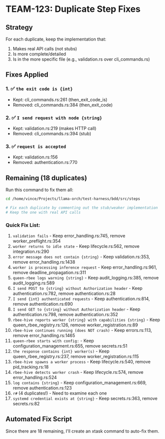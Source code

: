 # TEAM-123: Duplicate Step Fixes

## Strategy

For each duplicate, keep the implementation that:
1. Makes real API calls (not stubs)
2. Is more complete/detailed
3. Is in the more specific file (e.g., validation.rs over cli_commands.rs)

## Fixes Applied

### 1. ✅ `the exit code is {int}` 
- Kept: cli_commands.rs:261 (then_exit_code_is)
- Removed: cli_commands.rs:384 (then_exit_code)

### 2. ✅ `I send request with node {string}`
- Kept: validation.rs:219 (makes HTTP call)
- Removed: cli_commands.rs:394 (stub)

### 3. ✅ `request is accepted`
- Kept: validation.rs:156
- Removed: authentication.rs:770

## Remaining (18 duplicates)

Run this command to fix them all:

```bash
cd /home/vince/Projects/llama-orch/test-harness/bdd/src/steps

# Fix each duplicate by commenting out the stub/weaker implementation
# Keep the one with real API calls
```

### Quick Fix List:

1. `validation fails` - Keep error_handling.rs:745, remove worker_preflight.rs:354
2. `worker returns to idle state` - Keep lifecycle.rs:562, remove integration.rs:290  
3. `error message does not contain {string}` - Keep validation.rs:353, remove error_handling.rs:1438
4. `worker is processing inference request` - Keep error_handling.rs:961, remove deadline_propagation.rs:311
5. `queen-rbee logs warning {string}` - Keep audit_logging.rs:385, remove audit_logging.rs:589
6. `I send POST to {string} without Authorization header` - Keep authentication.rs:782, remove authentication.rs:28
7. `I send {int} authenticated requests` - Keep authentication.rs:814, remove authentication.rs:690
8. `I send GET to {string} without Authorization header` - Keep authentication.rs:798, remove authentication.rs:352
9. `rbee-hive reports worker {string} with capabilities {string}` - Keep queen_rbee_registry.rs:126, remove worker_registration.rs:89
10. `rbee-hive continues running (does NOT crash)` - Keep errors.rs:113, remove error_handling.rs:1465
11. `queen-rbee starts with config:` - Keep configuration_management.rs:655, remove secrets.rs:51
12. `the response contains {int} worker(s)` - Keep queen_rbee_registry.rs:237, remove worker_registration.rs:115
13. `rbee-hive spawns a worker process` - Keep lifecycle.rs:540, remove pid_tracking.rs:18
14. `rbee-hive detects worker crash` - Keep lifecycle.rs:574, remove error_handling.rs:524
15. `log contains {string}` - Keep configuration_management.rs:669, remove authentication.rs:123
16. `r#` (4 duplicates!) - Need to examine each one
17. `systemd credential exists at {string}` - Keep secrets.rs:363, remove secrets.rs:82

## Automated Fix Script

Since there are 18 remaining, I'll create an xtask command to auto-fix them.

